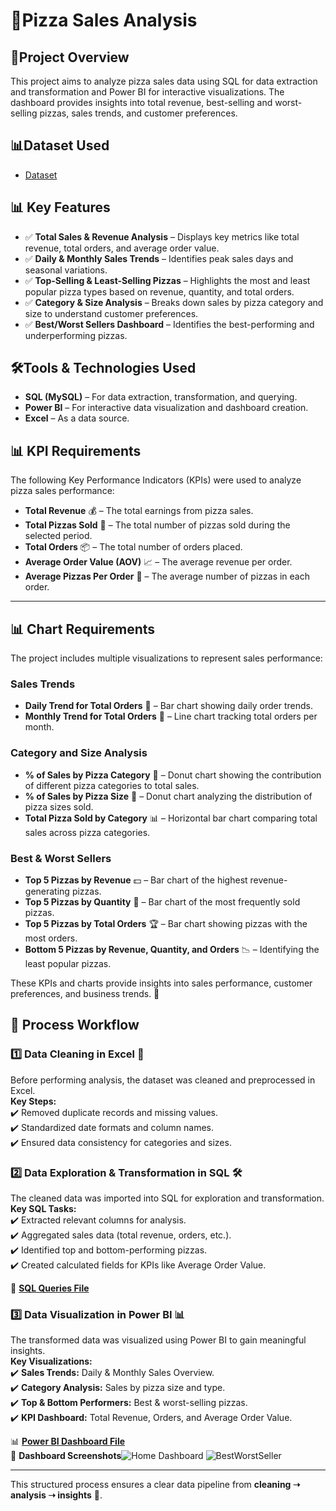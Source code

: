 # 🍕Pizza Sales Analysis
## 📌Project Overview
This project aims to analyze pizza sales data using SQL for data extraction and transformation and Power BI for interactive visualizations. The dashboard provides insights into total revenue, best-selling and worst-selling pizzas, sales trends, and customer preferences.

## 📊Dataset Used
- <a href="https://github.com/KomalThakur204/Pizza_Sales_Analysis/blob/main/pizza_sales_excel_file%20(1).xlsx">Dataset</a>

## 📊 Key Features
- ✅ **Total Sales & Revenue Analysis** – Displays key metrics like total revenue, total orders, and average order value.
- ✅ **Daily & Monthly Sales Trends** – Identifies peak sales days and seasonal variations.
- ✅ **Top-Selling & Least-Selling Pizzas** – Highlights the most and least popular pizza types based on revenue, quantity, and total orders.
- ✅ **Category & Size Analysis** – Breaks down sales by pizza category and size to understand customer preferences.
- ✅ **Best/Worst Sellers Dashboard** – Identifies the best-performing and underperforming pizzas.

## 🛠️Tools & Technologies Used
- **SQL (MySQL)** – For data extraction, transformation, and querying.
- **Power BI** – For interactive data visualization and dashboard creation.
- **Excel** – As a data source.

## 📊 KPI Requirements  

The following Key Performance Indicators (KPIs) were used to analyze pizza sales performance:  

- **Total Revenue** 💰 – The total earnings from pizza sales.  
- **Total Pizzas Sold** 🍕 – The total number of pizzas sold during the selected period.  
- **Total Orders** 📦 – The total number of orders placed.  
- **Average Order Value (AOV)** 📈 – The average revenue per order.  
- **Average Pizzas Per Order** 🛒 – The average number of pizzas in each order.  

---

## 📊 Chart Requirements  

The project includes multiple visualizations to represent sales performance:  

### **Sales Trends**  
- **Daily Trend for Total Orders** 📅 – Bar chart showing daily order trends.  
- **Monthly Trend for Total Orders** 📆 – Line chart tracking total orders per month.  

### **Category and Size Analysis**  
- **% of Sales by Pizza Category** 🍕 – Donut chart showing the contribution of different pizza categories to total sales.  
- **% of Sales by Pizza Size** 📏 – Donut chart analyzing the distribution of pizza sizes sold.  
- **Total Pizza Sold by Category** 📊 – Horizontal bar chart comparing total sales across pizza categories.  

### **Best & Worst Sellers**  
- **Top 5 Pizzas by Revenue** 💵 – Bar chart of the highest revenue-generating pizzas.  
- **Top 5 Pizzas by Quantity** 🔢 – Bar chart of the most frequently sold pizzas.  
- **Top 5 Pizzas by Total Orders** 🏆 – Bar chart showing pizzas with the most orders.  
- **Bottom 5 Pizzas by Revenue, Quantity, and Orders** 📉 – Identifying the least popular pizzas.  

These KPIs and charts provide insights into sales performance, customer preferences, and business trends. 🚀  

## 🔄 Process Workflow  

### **1️⃣ Data Cleaning in Excel** 📑  
Before performing analysis, the dataset was cleaned and preprocessed in Excel.  
**Key Steps:**  
✔️ Removed duplicate records and missing values.  
✔️ Standardized date formats and column names.  
✔️ Ensured data consistency for categories and sizes. 

### **2️⃣ Data Exploration & Transformation in SQL** 🛠️  
The cleaned data was imported into SQL for exploration and transformation.  
**Key SQL Tasks:**  
✔️ Extracted relevant columns for analysis.  
✔️ Aggregated sales data (total revenue, orders, etc.).  
✔️ Identified top and bottom-performing pizzas.  
✔️ Created calculated fields for KPIs like Average Order Value. 

 📄 **[SQL Queries File](https://github.com/KomalThakur204/Pizza_Sales_Analysis/blob/main/PIZZA%20SALES%20SQL%20QUERIES.pdf)**  
### **3️⃣ Data Visualization in Power BI** 📊  
The transformed data was visualized using Power BI to gain meaningful insights.  
**Key Visualizations:**  
✔️ **Sales Trends:** Daily & Monthly Sales Overview.  
✔️ **Category Analysis:** Sales by pizza size and type.  
✔️ **Top & Bottom Performers:** Best & worst-selling pizzas.  
✔️ **KPI Dashboard:** Total Revenue, Orders, and Average Order Value.  

 📊 **[Power BI Dashboard File](https://github.com/KomalThakur204/Pizza_Sales_Analysis/blob/main/Pizza_Sales.pbix)**  
📸 **Dashboard Screenshots**![Home Dashboard](https://github.com/user-attachments/assets/d4d193bb-6bbb-48e1-a627-bcd7ac06cf75)
![BestWorstSeller](https://github.com/user-attachments/assets/cfce927d-69e6-40b4-934b-eeacbc562961) 

---

This structured process ensures a clear data pipeline from **cleaning ➝ analysis ➝ insights** 🚀.  
